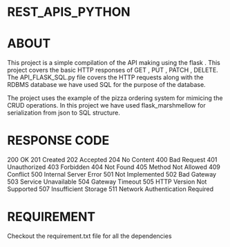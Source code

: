 # REST_APIS_PYTHON

# ABOUT
This project is a simple compilation of the API making using the flask . This project covers the basic HTTP responses of GET , PUT , PATCH , DELETE. 
The API_FLASK_SQL.py file covers the HTTP requests along with the RDBMS database 
we have used SQL for the purpose of the database.

The project uses the example of the pizza ordering system for mimicing the CRUD operations. In this project we have used flask_marshmellow for serialization 
from json to SQL structure. 


# RESPONSE CODE 
200 OK
201 Created
202 Accepted
204 No Content
400 Bad Request
401 Unauthorized
403 Forbidden
404 Not Found
405 Method Not Allowed
409 Conflict
500 Internal Server Error
501 Not Implemented
502 Bad Gateway
503 Service Unavailable
504 Gateway Timeout
505 HTTP Version Not Supported
507 Insufficient Storage
511 Network Authentication Required


# REQUIREMENT 

Checkout the requirement.txt file for all the dependencies 
